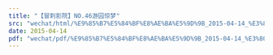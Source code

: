 ```yaml
---
title: "【冒刺影院】NO.46游园惊梦"
src: "wechat/html/%E9%85%B7%E5%84%BF%E8%AE%BA%E5%9D%9B_2015-04-14_%E3%80%90%E5%86%92%E5%88%BA%E5%BD%B1%E9%99%A2%E3%80%91NO.46%E6%B8%B8%E5%9B%AD%E6%83%8A%E6%A2%A6.html"
date: 2015-04-14
pdf: "wechat/pdf/%E9%85%B7%E5%84%BF%E8%AE%BA%E5%9D%9B_2015-04-14_%E3%80%90%E5%86%92%E5%88%BA%E5%BD%B1%E9%99%A2%E3%80%91NO.46%E6%B8%B8%E5%9B%AD%E6%83%8A%E6%A2%A6.pdf"
---
```

